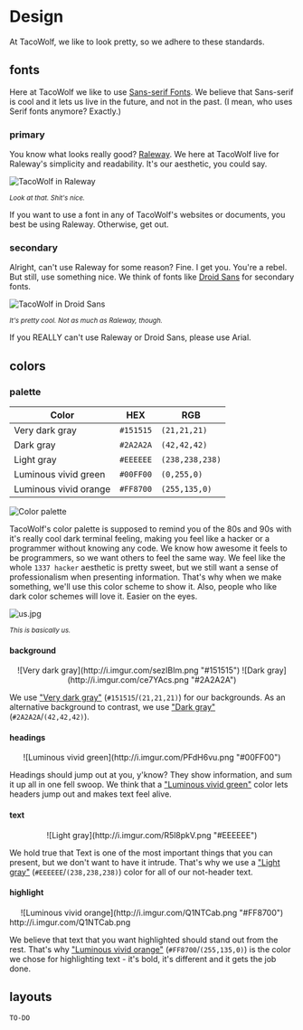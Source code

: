 # Design

At TacoWolf, we like to look pretty, so we adhere to these standards.

## fonts

Here at TacoWolf we like to use [Sans-serif Fonts](https://en.wikipedia.org/wiki/Sans-serif "Sans-serif on Wikipedia"). We believe that Sans-serif is cool and it lets us live in the future, and not in the past. (I mean, who uses Serif fonts anymore? Exactly.)

### primary

You know what looks really good? [Raleway](https://www.google.com/fonts/specimen/Raleway "Raleway on Google Fonts"). We here at TacoWolf live for Raleway's simplicity and readability. It's our aesthetic, you could say. 

![TacoWolf in Raleway](http://i.imgur.com/h9IveBa.png "damn straight")

*<small> Look at that. Shit's nice. </small>*

If you want to use a font in any of TacoWolf's websites or documents, you best be using Raleway. Otherwise, get out.

### secondary

Alright, can't use Raleway for some reason? Fine. I get you. You're a rebel. But still, use something nice. We think of fonts like [Droid Sans](https://www.google.com/fonts/specimen/Droid+Sans "Droid Sans on Google Fonts") for secondary fonts. 

 ![TacoWolf in Droid Sans](http://i.imgur.com/gKAybiy.png "Yeah, that's pretty cool.")

*<small>It's pretty cool. Not as much as Raleway, though.</small>*

If you REALLY can't use Raleway or Droid Sans, please use Arial.

## colors

### palette
|Color|HEX|RGB|
|---|---|---|
|Very dark gray|`#151515`|`(21,21,21)`|
|Dark gray|`#2A2A2A`|`(42,42,42)`|
|Light gray|`#EEEEEE`|`(238,238,238)`|
|Luminous vivid green|`#00FF00`|`(0,255,0)`|
|Luminous vivid orange|`#FF8700`|`(255,135,0)`|


![Color palette](http://i.imgur.com/Uk3cK0j.png "TacoWolf's color palette")

TacoWolf's color palette is supposed to remind you of the 80s and 90s with it's really cool dark terminal feeling, making you feel like a hacker or a programmer without knowing any code. We know how awesome it feels to be programmers, so we want others to feel the same way.  We feel like the whole `1337 hacker` aesthetic is pretty sweet, but we still want a sense of professionalism when presenting information. That's why when we make something, we'll use this color scheme to show it. Also, people who like dark color schemes will love it. Easier on the eyes. 

![](http://i.imgur.com/wf20GEo.jpg "us.jpg")

*<small>This is basically us.</small>*

#### background

<center>![Very dark gray](http://i.imgur.com/sezIBIm.png "#151515")
![Dark gray](http://i.imgur.com/ce7YAcs.png "#2A2A2A")
</center>

We use ["Very dark gray"](http://www.perbang.dk/rgb/151515/ "Very dark gray on Perbang.dk") (`#151515`/`(21,21,21)`) for our backgrounds. As an alternative background to contrast, we use  ["Dark gray"](http://www.perbang.dk/rgb/2A2A2A/ "Very dark gray on Perbang.dk") (`#2A2A2A`/`(42,42,42)`).  

#### headings
<center>![Luminous vivid green](http://i.imgur.com/PFdH6vu.png "#00FF00")</center>

Headings should jump out at you, y'know? They show information, and sum it up all in one fell swoop. We think that a ["Luminous vivid green"](http://www.perbang.dk/rgb/00FF00/ "Luminous vivid green on Perbang.dk") color lets headers jump out and makes text feel alive.

#### text
<center>![Light gray](http://i.imgur.com/R5l8pkV.png "#EEEEEE")</center>

We hold true that Text is one of the most important things that you can present, but we don't want to have it intrude.  That's why we use a ["Light gray"](http://www.perbang.dk/rgb/151515/ "Light gray on Perbang.dk")  (`#EEEEEE`/`(238,238,238)`) color for all of our not-header text.

#### highlight
<center>![Luminous vivid orange](http://i.imgur.com/Q1NTCab.png "#FF8700")</center>
http://i.imgur.com/Q1NTCab.png

We believe that text that you want highlighted should stand out from the rest. That's why ["Luminous vivid orange"](http://www.perbang.dk/rgb/FF8700/ "Luminous vivid orange on Perbang.dk")  (`#FF8700`/`(255,135,0)`) is the color we chose for highlighting text - it's bold, it's different and it gets the job done.

## layouts

`TO-DO`
